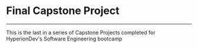 <h1>Final Capstone Project</h1>
<hr>
<p>This is the last in a series of Capstone Projects completed for HyperionDev's Software Engineering bootcamp</p>